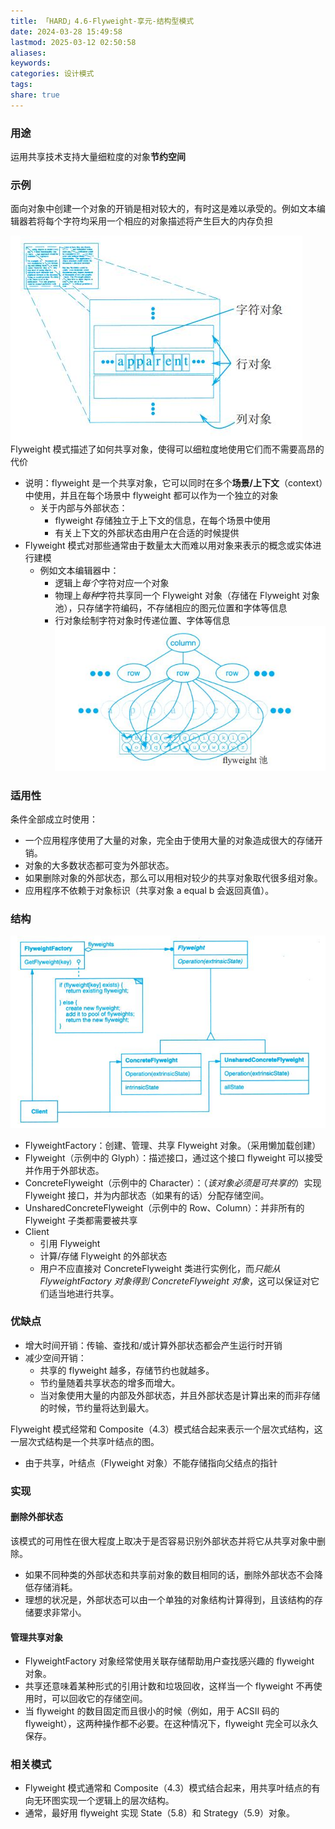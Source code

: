 ```yaml
---
title: 「HARD」4.6-Flyweight-享元-结构型模式
date: 2024-03-28 15:49:58
lastmod: 2025-03-12 02:50:58
aliases: 
keywords: 
categories: 设计模式
tags: 
share: true
---
```





### 用途

运用共享技术支持大量细粒度的对象**节约空间**


### 示例

面向对象中创建一个对象的开销是相对较大的，有时这是难以承受的。例如文本编辑器若将每个字符均采用一个相应的对象描述将产生巨大的内存负担

![](./assets/%E3%80%8CHARD%E3%80%8D4.6-Flyweight-%E4%BA%AB%E5%85%83-%E7%BB%93%E6%9E%84%E5%9E%8B%E6%A8%A1%E5%BC%8F/image-2023-10-03_12-30-49-151.png)
Flyweight 模式描述了如何共享对象，使得可以细粒度地使用它们而不需要高昂的代价
- 说明：flyweight 是一个共享对象，它可以同时在多个**场景/上下文**（context）中使用，并且在每个场景中 flyweight 都可以作为一个独立的对象
	- 关于内部与外部状态：
		- flyweight 存储独立于上下文的信息，在每个场景中使用
		- 有关上下文的外部状态由用户在合适的时候提供
- Flyweight 模式对那些通常由于数量太大而难以用对象来表示的概念或实体进行建模
	- 例如文本编辑器中：
		- 逻辑上*每个*字符对应一个对象
		- 物理上*每种*字符共享同一个 Flyweight 对象（存储在 Flyweight 对象池），只存储字符编码，不存储相应的图元位置和字体等信息
		- 行对象绘制字符对象时传递位置、字体等信息
![](./assets/%E3%80%8CHARD%E3%80%8D4.6-Flyweight-%E4%BA%AB%E5%85%83-%E7%BB%93%E6%9E%84%E5%9E%8B%E6%A8%A1%E5%BC%8F/image-2023-10-03_12-42-29-654.png)

### 适用性

条件全部成立时使用：
- 一个应用程序使用了大量的对象，完全由于使用大量的对象造成很大的存储开销。
- 对象的大多数状态都可变为外部状态。
- 如果删除对象的外部状态，那么可以用相对较少的共享对象取代很多组对象。
- 应用程序不依赖于对象标识（共享对象 a equal b 会返回真值）。


### 结构

![](./assets/%E3%80%8CHARD%E3%80%8D4.6-Flyweight-%E4%BA%AB%E5%85%83-%E7%BB%93%E6%9E%84%E5%9E%8B%E6%A8%A1%E5%BC%8F/image-2023-10-03_12-45-43-193.png)

- FlyweightFactory：创建、管理、共享 Flyweight 对象。（采用懒加载创建）
- Flyweight（示例中的 Glyph）：描述接口，通过这个接口 flyweight 可以接受并作用于外部状态。
- ConcreteFlyweight（示例中的 Character）：（*该对象必须是可共享的*）实现 Flyweight 接口，并为内部状态（如果有的话）分配存储空间。
- UnsharedConcreteFlyweight（示例中的 Row、Column）：并非所有的 Flyweight 子类都需要被共享
- Client
	- 引用 Flyweight 
	- 计算/存储 Flyweight 的外部状态
	- 用户不应直接对 ConcreteFlyweight 类进行实例化，而*只能从 FlyweightFactory 对象得到 ConcreteFlyweight 对象*，这可以保证对它们适当地进行共享。


### 优缺点

- 增大时间开销：传输、查找和/或计算外部状态都会产生运行时开销
- 减少空间开销：
	- 共享的 flyweight 越多，存储节约也就越多。
	- 节约量随着共享状态的增多而增大。
	- 当对象使用大量的内部及外部状态，并且外部状态是计算出来的而非存储的时候，节约量将达到最大。

Flyweight 模式经常和 Composite（4.3）模式结合起来表示一个层次式结构，这一层次式结构是一个共享叶结点的图。
- 由于共享，叶结点（Flyweight 对象）不能存储指向父结点的指针

### 实现

#### 删除外部状态
该模式的可用性在很大程度上取决于是否容易识别外部状态并将它从共享对象中删除。
- 如果不同种类的外部状态和共享前对象的数目相同的话，删除外部状态不会降低存储消耗。
- 理想的状况是，外部状态可以由一个单独的对象结构计算得到，且该结构的存储要求非常小。

#### 管理共享对象

- FlyweightFactory 对象经常使用关联存储帮助用户查找感兴趣的 flyweight 对象。
- 共享还意味着某种形式的引用计数和垃圾回收，这样当一个 flyweight 不再使用时，可以回收它的存储空间。
- 当 flyweight 的数目固定而且很小的时候（例如，用于 ACSII 码的 flyweight），这两种操作都不必要。在这种情况下，flyweight 完全可以永久保存。


### 相关模式

- Flyweight 模式通常和 Composite（4.3）模式结合起来，用共享叶结点的有向无环图实现一个逻辑上的层次结构。
- 通常，最好用 flyweight 实现 State（5.8）和 Strategy（5.9）对象。